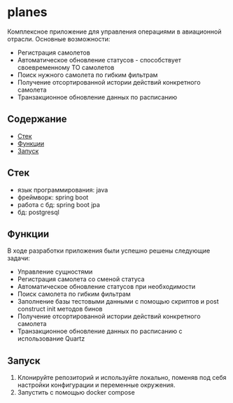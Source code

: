 # planes

Комплексное приложение для управления операциями в авиационной отрасли. 
Основные возможности:
* Регистрация самолетов
* Автоматическое обновление статусов - способствует своевременному ТО самолетов
* Поиск нужного самолета по гибким фильтрам
* Получение отсортированной истории действий конкретного самолета
* Транзакционное обновление данных по расписанию

## Содержание
- [Стек](#стек)
- [Функции](#функции)
- [Запуск](#запуск)

## Стек

* язык программирования: java
* фреймворк: spring boot
* работа с бд: spring boot jpa
* бд: postgresql

## Функции

В ходе разработки приложения были успешно решены следующие задачи: 
* Управление сущностями
* Регистрация самолета со сменой статуса
* Автоматическое обновление статусов при необходимости
* Поиск самолета по гибким фильтрам
* Заполнение базы тестовыми данными с помощью скриптов и post construct init методов бинов
* Получение отсортированной истории действий конкретного самолета
* Транзакционное обновление данных по расписанию с использование Quartz

## Запуск

1. Клонируйте репозиторий и используйте локально, поменяв под себя настройки конфигурации и переменные окружения.
2. Запустить с помощью docker compose
